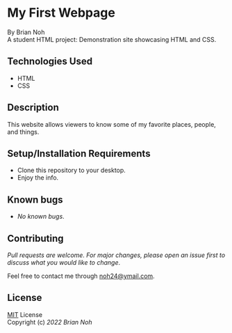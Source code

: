 <!-- Application name
Names of Contributors
Brief description of the project
Technologies used
Longer description of the project as needed
Complete setup/installation instructions
Known bugs
License information with a copyright and date -->

# My First Webpage
By Brian Noh  
A student HTML project: Demonstration site showcasing HTML and CSS.  

## Technologies Used  
* HTML
* CSS

## Description
This website allows viewers to know some of my favorite places, people, and things. 

## Setup/Installation Requirements
* Clone this repository to your desktop.
* Enjoy the info.

## Known bugs
* _No known bugs_.

## Contributing
_Pull requests are welcome. For major changes, please open an issue first to discuss what you would like to change_.  
  
Feel free to contact me through <noh24@ymail.com>.

## License
[MIT](https://choosealicense.com/licenses/mit/) License  
Copyright (c) _2022 Brian Noh_